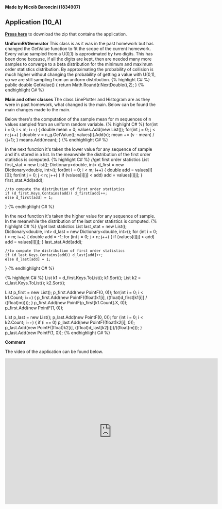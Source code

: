 **Made by Nicolò Baroncini (1834907)**
## Application (10_A)
**[Press here](https://drive.google.com/file/d/1Gki5gAhYtRQ4GYqRyb5yN3zl6vyx1jQ6/view?usp=sharing)** to download the zip that contains the application.

**UniformRVGenerator**
This class is as it was in the past homework but has changed the GetValue function to fit the scope of the current homework.\
Every value sampled from a U(0,1) is approximated by two digits. This has been done because, if all the digits are kept, then are needed many more samples to converge to a beta distribution for the minimum and maximum order statistics distribution. By approximating the probability of collision is much higher without changing the probability of getting a value with U(0,1), so we are still sampling from an uniform distribution. 
{% highlight C# %}
public double GetValue()
{
    return Math.Round(r.NextDouble(),2);
}
{% endhighlight C# %}

**Main and other classes**
The class LinePlotter and Histogram are as they were in past homework, what changed is the main. Below can be found the main changes made to the main.

Below there's the computation of the sample mean for m sequences of n values sampled from an uniform random variable.
{% highlight C# %}
for(int i = 0; i < m; i++)
{
    double mean = 0;
    values.Add(new List<double>());
    for(int j = 0; j < n; j++)
    {
        double v = n_g.GetValue();
        values[i].Add(v);
        mean += (v - mean) / (j+1);
    }
    means.Add(mean);
}
{% endhighlight C# %}

In the next function it's taken the lower value for any sequence of sample and it's stored in a list. In the meanwhile the distribution of the first order statistics is computed.
{% highlight C# %}
//get first order statistics
List<double> first_stat = new List<double>();
Dictionary<double, int> d_first = new Dictionary<double, int>();
for(int i = 0; i < m; i++)
{
    double add = values[i][0];
    for(int j = 0; j < n; j++)
    {
        if (values[i][j] < add) add = values[i][j];
    }
    first_stat.Add(add);

    //to compute the distribution of first order statistics
    if (d_first.Keys.Contains(add)) d_first[add]++;
    else d_first[add] = 1;
}
{% endhighlight C# %}

In the next function it's taken the higher value for any sequence of sample. In the meanwhile the distribution of the last order statistics is computed.
{% highlight C# %}
//get last statistics
List<double> last_stat = new List<double>();
Dictionary<double, int> d_last = new Dictionary<double, int>();
for (int i = 0; i < m; i++)
{
    double add = -1;
    for (int j = 0; j < n; j++)
    {
        if (values[i][j] > add) add = values[i][j];
    }
    last_stat.Add(add);

    //to compute the distribution of first order statistics
    if (d_last.Keys.Contains(add)) d_last[add]++;
    else d_last[add] = 1;
}
{% endhighlight C# %}


{% highlight C# %}
List<double> k1 = d_first.Keys.ToList();
k1.Sort();
List<double> k2 = d_last.Keys.ToList();
k2.Sort();

List<PointF> p_first = new List<PointF>();
p_first.Add(new PointF(0, 0));
for(int i = 0; i < k1.Count; i++)
{
    p_first.Add(new PointF((float)k1[i], ((float)d_first[k1[i]] / ((float)m))));
}
p_first.Add(new PointF(p_first[k1.Count].X, 0));
p_first.Add(new PointF(1, 0));

List<PointF> p_last = new List<PointF>();
p_last.Add(new PointF(0, 0));
for (int i = 0; i < k2.Count; i++)
{
    if (i == 0) p_last.Add(new PointF((float)k2[i], 0));
    p_last.Add(new PointF((float)k2[i], ((float)d_last[k2[i]])/((float)m)));
}
p_last.Add(new PointF(1, 0));
{% endhighlight C# %}

**Comment**

The video of the application can be found below.
<iframe src="https://user-images.githubusercontent.com/78324346/142044653-ca6ea67b-5b9f-4d29-b7a9-2c91612cc2f0.mp4" width="700" height="480" frameborder="0" allowfullscreen=""> </iframe>
